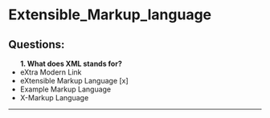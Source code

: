 # Extensible_Markup_language

## Questions:
<ul>
<b> 1. What does XML stands for? </b>
<li> eXtra Modern Link
<li> eXtensible Markup Language [x]
<li> Example Markup Language
<li> X-Markup Language
</ul>
<hr />
